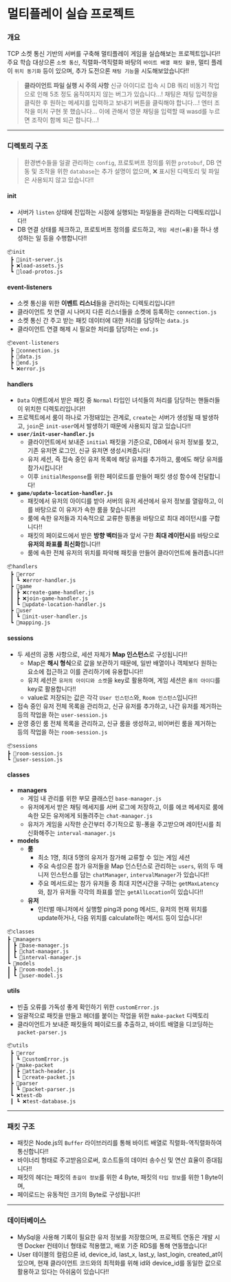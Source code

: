 # 멀티플레이 실습 프로젝트

### 개요
TCP 소켓 통신 기반의 서버를 구축해 멀티플레이 게임을 실습해보는 프로젝트입니다!!
주요 학습 대상으론 `소켓 통신`, 직렬화-역직렬화 바탕의 `바이트 배열 패킷 활용`, 멀티 플레이 `위치 동기화` 등이 있으며,
추가 도전으론 `채팅 기능`을 시도해보았습니다!!
> **클라이언트 파일 실행 시 주의 사항**
> 신규 아이디로 접속 시 DB 쿼리 비동기 작업으로 인해 5초 정도 움직여지지 않는 버그가 있습니다...!
> 채팅은 채팅 입력창을 클릭한 후 원하는 메세지를 입력하고 보내기 버튼을 클릭해야 합니다...! 엔터 조작을 미처 구현 못 했습니다...
> 이에 관해서 영문 채팅을 입력할 때 wasd를 누르면 조작이 함께 되곤 합니다...!
- - -
### 디렉토리 구조
> 환경변수들을 일괄 관리하는 `config`, 프로토버프 정의를 위한 `protobuf`,
> DB 연동 및 조작을 위한 `database`는 추가 설명이 없으며,
> ❌ 표시된 디렉토리 및 파일은 사용되지 않고 있습니다!!
#### init
- 서버가 `listen` 상태에 진입하는 시점에 실행되는 파일들을 관리하는 디렉토리입니다!!
- DB 연결 상태를 체크하고, 프로토버프 정의를 로드하고, `게임 세션(=룸)`을 하나 생성하는 일 등을 수행합니다!!
```
📦init
 ┣ 📜init-server.js
 ┣ ❌load-assets.js
 ┗ 📜load-protos.js
```
#### event-listeners
- 소켓 통신을 위한 **이벤트 리스너**들을 관리하는 디렉토리입니다!!
- 클라이언트 첫 연결 시 나머지 다른 리스너들을 소켓에 등록하는 `connection.js`
- 소켓 통신 간 주고 받는 패킷 데이터에 대한 처리를 담당하는 `data.js`
- 클라이언트 연결 해제 시 필요한 처리를 담당하는 `end.js`
```
📦event-listeners
 ┣ 📜connection.js
 ┣ 📜data.js
 ┣ 📜end.js
 ┗ ❌error.js
```
#### handlers
- `Data` 이벤트에서 받은 패킷 중 `Normal` 타입인 녀석들의 처리를 담당하는 핸들러들이 위치한 디렉토리입니다!!
- 프로젝트에서 룸이 하나로 가정돼있는 관계로, `create`는 서버가 생성될 때 발생하고, `join`은 `init-user`에서 발생하기 때문에 사용되지 않고 있습니다!!
- **`user/init-user-handler.js`**
  - 클라이언트에서 보내준 `initial` 패킷을 기준으로, DB에서 유저 정보를 찾고, 기존 유저면 로그인, 신규 유저면 생성시켜줍니다!
  - 유저 세션, 즉 접속 중인 유저 목록에 해당 유저를 추가하고, 룸에도 해당 유저를 참가시킵니다!
  - 이후 `initialResponse`를 위한 페이로드를 만들어 패킷 생성 함수에 전달합니다!
- **`game/update-location-handler.js`**
  - 패킷에서 유저의 아이디를 받아 서버의 유저 세션에서 유저 정보를 열람하고, 이를 바탕으로 이 유저가 속한 룸을 찾습니다!!
  - 룸에 속한 유저들과 지속적으로 교류한 핑퐁을 바탕으로 최대 레이턴시를 구합니다!!
  - 패킷의 페이로드에서 받은 **방향 벡터**들과 앞서 구한 **최대 레이턴시**를 바탕으로 **유저의 좌표를 최신화**합니다!!
  - 룸에 속한 전체 유저의 위치를 파악해 패킷을 만들어 클라이언트에 돌려줍니다!!
```
📦handlers
 ┣ 📂error
 ┃ ┗ ❌error-handler.js
 ┣ 📂game
 ┃ ┣ ❌create-game-handler.js
 ┃ ┣ ❌join-game-handler.js
 ┃ ┗ 📜update-location-handler.js
 ┣ 📂user
 ┃ ┗ 📜init-user-handler.js
 ┗ 📜mapping.js
```
#### sessions
- 두 세션의 공통 사항으로, 세션 자체가 **Map 인스턴스**로 구성됩니다!!
  - Map은 **해시 형식**으로 값을 보관하기 때문에, 일반 배열이나 객체보다 원하는 요소에 접근하고 이를 관리하기에 유용합니다!!
  - 유저 세션은 `유저의 아이디와 소켓`을 key로 활용하며, 게임 세션은 `룸의 아이디`를 key로 활용합니다!!
  - value로 저장되는 값은 각각 `User 인스턴스`와, `Room 인스턴스`입니다!!
- 접속 중인 유저 전체 목록을 관리하고, 신규 유저를 추가하고, 나간 유저를 제거하는 등의 작업을 하는 `user-session.js`
- 운영 중인 룸 전체 목록을 관리하고, 신규 룸을 생성하고, 비어버린 룸을 제거하는 등의 작업을 하는 `room-session.js`
```
📦sessions
┣ 📜room-session.js
┗ 📜user-session.js
```
#### classes
- **managers**
  - 게임 내 관리를 위한 부모 클래스인 `base-manager.js`
  - 유저에게서 받은 채팅 메세지를 서버 로그에 저장하고, 이를 에코 메세지로 룸에 속한 모든 유저에게 되돌려주는 `chat-manager.js`
  - 유저가 게임을 시작한 순간부터 주기적으로 핑-퐁을 주고받으며 레이턴시를 최신화해주는 `interval-manager.js`
- **models**
  - **룸**
    - 최소 1명, 최대 5명의 유저가 참가해 교류할 수 있는 게임 세션
    - 주요 속성으론 참가 유저들을 Map 인스턴스로 관리하는 `users`, 위의 두 매니저 인스턴스를 담는 `chatManager`, `intervalManager`가 있습니다!!
    - 주요 메서드로는 참가 유저들 중 최대 지연시간을 구하는 `getMaxLatency`와, 참가 유저들 각각의 좌표를 얻는 `getAllLocation`이 있습니다!!
  - **유저**
    - 인터벌 매니저에서 실행할 ping과 pong 메서드, 유저의 현재 위치를 update하거나, 다음 위치를 calculate하는 메서드 등이 있습니다!
```
📦classes
┣ 📂managers
┃ ┣ 📜base-manager.js
┃ ┣ 📜chat-manager.js
┃ ┗ 📜interval-manager.js
┗ 📂models
┃ ┣ 📜room-model.js
┃ ┗ 📜user-model.js
```
#### utils
- 빈출 오류를 가독성 좋게 확인하기 위한 `customError.js`
- 일괄적으로 패킷을 만들고 헤더를 붙이는 작업을 위한 `make-packet` 디렉토리
- 클라이언트가 보내준 패킷들의 페이로드를 추출하고, 바이트 배열을 디코딩하는 `packet-parser.js`
```
📦utils
 ┣ 📂error
 ┃ ┗ 📜customError.js
 ┣ 📂make-packet
 ┃ ┣ 📜attach-header.js
 ┃ ┗ 📜create-packet.js
 ┣ 📂parser
 ┃ ┗ 📜packet-parser.js
 ┗ ❌test-db
 ┃ ┗ ❌test-database.js
```
---
### 패킷 구조
- 패킷은 Node.js의 `Buffer` 라이브러리를 통해 바이트 배열로 직렬화-역직렬화하여 통신합니다!!
- 바이너리 형태로 주고받음으로써, 호스트들의 데이터 송수신 및 연산 효율이 증대됩니다!!
- 패킷의 헤더는 패킷의 `총길이 정보`를 위한 4 Byte, 패킷의 `타입 정보`를 위한 1 Byte이며,
- 페이로드는 유동적인 크기의 Byte로 구성됩니다!!
- - -
### 데이터베이스
- MySql을 사용해 기록이 필요한 유저 정보를 저장했으며, 프로젝트 연동은 개발 시엔 Docker 컨테이너 형태로 적용했고, 배포 기준 RDS를 통해 연동했습니다!
- User 테이블의 컬럼으론 id, device_id, last_x, last_y, last_login, created_at이 있으며, 현재 클라이언트 코드와의 최적화를 위해 id와 device_id를 동일한 값으로 활용하고 있다는 아쉬움이 있습니다!!

